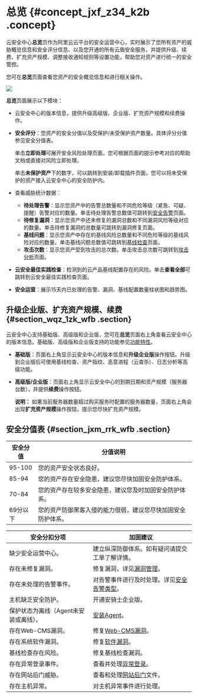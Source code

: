 # 总览 {#concept_jxf_z34_k2b .concept}

云安全中心**总览**页作为阿里云云平台的安全运营中心，实时展示了您所有资产的威胁概览信息和安全评分信息、以及您开通的所有云盾安全服务，并提供升级、续费、扩充资产规模、调整接收通知规则等设置功能，帮助您对资产进行统一的安全管控。

您可在**总览**页面查看您资产的安全概览信息和进行相关操作。

![](http://static-aliyun-doc.oss-cn-hangzhou.aliyuncs.com/assets/img/15448/155589595237206_zh-CN.jpg)

**总览**页面展示以下模块：

-   云安全中心的版本信息，提供升级高级版、企业版、扩充资产规模和续费操作。
-   **安全评分**：您资产的安全分值以及受保护/未受保护资产数量。具体评分分值参见安全分值表。

    单击**立即处理**可展开安全风险处理页面，您可根据页面的提示参考对应的帮助文档或直接对风险立即处理。

    单击**未保护资产**下的数字，可以跳转到安装/卸载插件页面，您可以将未受保护的资产接入云安全中心的安全防护内。

-   查看威胁统计数据：
    -   **待处理告警**：显示您资产中的告警总数量和不同危险等级（紧急、可疑、提醒）告警对应的数量。单击待处理告警总数值可跳转到[安全告警](intl.zh-CN/用户指南/安全告警/安全告警类型.md#)页面。
    -   **待修复漏洞**：显示您资产中还未修复的漏洞总数和不同漏洞风险等级对应的数量。单击待修复漏洞的总数量可跳转到漏洞修复页面。
    -   **基线问题**：显示您资产中存在的基线风险总数量和不同危险等级的基线风险对应的数量。单击基线问题总数值可跳转到[基线检查](intl.zh-CN/用户指南/基线检查/基线检查概述.md#)页面。
    -   **攻击次数**：显示您资产受到攻击的总次数。单击攻击总次数可跳转到[攻击分析](intl.zh-CN/用户指南/攻击分析.md#)页面。
-   **云安全最佳实践检查**：检测到的云产品基线配置存在的风险。单击**查看全部**可跳转到云安全最佳实践检查页面。
-   **安全运营**：展示15天内已处理的告警、漏洞、基线配置数量柱状图和趋势图。

## 升级企业版、扩充资产规模、续费 {#section_wqz_1zk_wfb .section}

云安全中心支持基础版、高级版和企业版，您可在**总览**页面右上角查看云安全中心的版本信息。基础版、高级版和企业版支持的功能参见[功能特性](../../../../intl.zh-CN/产品简介/功能特性.md#)。

-   **基础版**：页面右上角显示云安全中心的版本信息和**升级企业版**操作按钮。升级到企业版后可使用基线检查、资产指纹、恶意进程（云查杀）、日志分析等高级功能。
-   **高级版/企业版**：页面右上角显示云安全中心的到期日期和资产规模（服务器台数），并提供**续费**操作按钮。

    **说明：** 如果当前服务器数量超过购买服务时配置的服务器数量，页面右上角会出现**扩充资产规模**操作按钮，提示您尽快扩充资产规模。


## 安全分值表 {#section_jxm_rrk_wfb .section}

|安全分值|分值说明|
|----|----|
|95-100|您的资产安全状态良好。|
|85-94|您的资产存在安全隐患，建议您尽快加固安全防护体系。|
|70-84|您的资产存在较多安全隐患，建议您及时加固安全防护体系。|
|69分以下|您的资产防御黑客入侵的能力很弱，建议您尽快加固安全防护体系。|

|安全分扣分项|加固建议|
|------|----|
|缺少安全运营中心。|建立纵深防御体系。如有疑问请提交工单了解详情。|
|存在未修复漏洞。|修复漏洞，详见[漏洞管理](intl.zh-CN/用户指南/漏洞管理/漏洞修复必要性说明.md#)。|
|存在未处理的告警事件。|对告警事件进行及时处理。详见[安全告警类型](intl.zh-CN/用户指南/安全告警/安全告警类型.md#)。|
|主机缺乏安全防护。|开通安骑士企业版。|
|保护状态为离线（Agent未安装或离线）。|[安装Agent](../../../../intl.zh-CN/接入云安全中心/Agent说明.md#)。|
|存在Web-CMS漏洞。|修复[Web-CMS漏洞](../../../../intl.zh-CN/.md#)。|
|存在系统软件漏洞。|修复[软件漏洞](../../../../intl.zh-CN/.md#)。|
|基线检查存在风险。|修复基线检查漏洞。|
|存在异常登录事件。|查看并处理[异常登录](../../../../intl.zh-CN/用户指南/入侵检测/异常登录.md#)。|
|存在网站后门威胁。|查看和处理[网站后门](../../../../intl.zh-CN/用户指南/入侵检测/网站后门.md#)文件。|
|存在主机异常。|对主机异常事件进行处理。|

